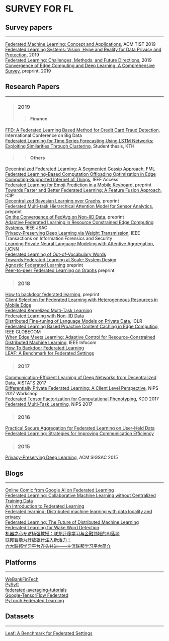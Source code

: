 # SURVEY FOR FL
## Survey papers
----
[Federated Machine Learning: Concept and Applications](https://dl.acm.org/citation.cfm?id=3298981), ACM TIST 2019 <br>
[Federated Learning Systems: Vision, Hype and Reality for Data Privacy and Protection](https://arxiv.org/pdf/1907.09693.pdf), 2019 <br>
[Federated Learning: Challenges, Methods, and Future Directions](https://arxiv.org/pdf/1908.07873.pdf), 2019 <br>
[Convergence of Edge Computing and Deep Learning: A Comprehensive Survey](https://arxiv.org/pdf/1907.08349.pdf), preprint, 2019 <br>
## Research Papers
----
> ### 2019
>> #### Finance
[FFD: A Federated Learning Based Method for Credit Card Fraud Detection](https://link.springer.com/chapter/10.1007/978-3-030-23551-2_2), International Conference on Big Data <br>
[Federated Learning for Time Series Forecasting Using LSTM Networks: Exploiting Similarities Through Clustering](https://pdfs.semanticscholar.org/ea41/01aa3f6308141ad75a28e2dc3d829a02cf97.pdf), Student thesis, KTH <br>
>> #### Others
[Decentralized Federated Learning: A Segmented Gossip Approach](https://arxiv.org/abs/1908.07782), FML <br>
[Federated Learning-Based Computation Offloading Optimization in Edge Computing-Supported Internet of Things](https://ieeexplore.ieee.org/document/8728285), IEEE Access <br>
[Federated Learning for Emoji Prediction in a Mobile Keyboard](https://arxiv.org/abs/1906.04329), preprint <br>
[Towards Faster and Better Federated Learning: A Feature Fusion Approach](https://ieeexplore.ieee.org/abstract/document/8803001), ICIP <br>
[Decentralized Bayesian Learning over Graphs](https://arxiv.org/pdf/1905.10466.pdf), preprint <br>
[Federated Multi-task Hierarchical Attention Model for Sensor Analytics](https://arxiv.org/pdf/1905.05142.pdf), preprint <br>
[On the Convergence of FedAvg on Non-IID Data](https://arxiv.org/abs/1907.02189), preprint <br>
[Adaptive Federated Learning in Resource Constrained Edge Computing Systems](https://arxiv.org/abs/1804.05271), IEEE JSAC <br>
[Privacy-Preserving Deep Learning via Weight Transmission](https://arxiv.org/abs/1809.03272), IEEE Transactions on Information Forensics and Security <br>
[Learning Private Neural Language Modeling with Attentive Aggregation](https://arxiv.org/pdf/1812.07108.pdf), IJCNN <br>
[Federated Learning of Out-of-Vocabulary Words](https://arxiv.org/pdf/1903.10635.pdf) <br>
[Towards Federated Learning at Scale: System Design](https://arxiv.org/abs/1902.01046) <br>
[Agnostic Federated Learning](https://arxiv.org/abs/1902.00146) preprint <br>
[Peer-to-peer Federated Learning on Graphs](https://arxiv.org/abs/1901.11173) preprint <br>
> ### 2018
[How to backdoor federated learning](https://arxiv.org/pdf/1807.00459.pdf), preprint <br>
[Client Selection for Federated Learning with Heterogeneous Resources in Mobile Edge](https://arxiv.org/abs/1804.08333) <br>
[Federated Kernelized Multi-Task Learning](http://www.sysml.cc/doc/30.pdf) <br>
[Federated Learning with Non-IID Data](https://arxiv.org/abs/1806.00582) <br>
[Distributed Fine-tuning of Language Models on Private Data](https://openreview.net/pdf?id=HkgNdt26Z), ICLR <br>
[Federated Learning Based Proactive Content Caching in Edge Computing](https://ieeexplore.ieee.org/abstract/document/8647616), IEEE GLOBECOM <br>
[When Edge Meets Learning: Adaptive Control for Resource-Constrained Distributed Machine Learning](http://www.commsp.ee.ic.ac.uk/~wiser/dais-ita/tiffany_papers/infocom_2018.pdf), IEEE Infocom <br>
[How To Backdoor Federated Learning](https://arxiv.org/abs/1807.00459) <br>
[LEAF: A Benchmark for Federated Settings](https://arxiv.org/abs/1812.01097) <br>
> ### 2017
[Communication-Efficient Learning of Deep Networks from Decentralized Data](https://arxiv.org/abs/1602.05629), AISTATS 2017 <br>
[Differentially Private Federated Learning: A Client Level Perspective](https://arxiv.org/abs/1712.07557), NIPS 2017 Workshop <br>
[Federated Tensor Factorization for Computational Phenotyping](https://www.ncbi.nlm.nih.gov/pmc/articles/PMC5652331/), KDD 2017 <br>
[Federated Multi-Task Learning](http://papers.nips.cc/paper/7029-federated-multi-task-learning.pdf), NIPS 2017 <br>
> ### 2016
[Practical Secure Aggregation for Federated Learning on User-Held Data](https://arxiv.org/abs/1611.04482) <br>
[Federated Learning: Strategies for Improving Communication Efficiency](https://arxiv.org/abs/1610.05492) <br>
> ### 2015
[Privacy-Preserving Deep Learning](https://www.comp.nus.edu.sg/~reza/files/Shokri-CCS2015.pdf), ACM SIGSAC 2015 <br>
## Blogs
----
[Online Comic from Google AI on Federated Learning](https://federated.withgoogle.com/) <br>
[Federated Learning: Collaborative Machine Learning without Centralized Training Data](https://ai.googleblog.com/2017/04/federated-learning-collaborative.html) <br>
[An Introduction to Federated Learning](https://blog.cloudera.com/cdp-data-center-better-safer-data-analytics-from-the-edge-to-ai/) <br>
[Federated learning: Distributed machine learning with data locality and privacy](https://blog.fastforwardlabs.com/2018/11/14/federated-learning.html) <br>
[Federated Learning: The Future of Distributed Machine Learning](https://medium.com/syncedreview/federated-learning-the-future-of-distributed-machine-learning-eec95242d897) <br>
[Federated Learning for Wake Word Detection](https://medium.com/snips-ai/federated-learning-for-wake-word-detection-c8b8c5cdd2c5) <br>
[机器之心专访杨强教授：联邦迁移学习与金融领域的AI落地](https://www.jiqizhixin.com/articles/2018-08-01-6) <br>
[联邦智能为开放银行注入新活力！](https://mp.weixin.qq.com/s?src=11&timestamp=1575022615&ver=2004&signature=ReUeobDDgFAXVH7tfJctzKLCWlAWgKbsMIXBa2hSVNlkYIdfolZJ4i5wt2etStYYHdw8HeKZEMQoU1olh1iPJqdc8OikCEF2MuKSRxccoqnxKbDMEnkM8apDl*vrzdWY&new=1) <br>
[六大联邦学习平台齐头并进——主流联邦学习平台简介](https://mp.weixin.qq.com/s?src=11&timestamp=1575022804&ver=2004&signature=ReUeobDDgFAXVH7tfJctzKLCWlAWgKbsMIXBa2hSVNlJ6cfxsZmAqAZ8LhMXgFBJiIzFeb7bjMarC3DIW36PC4yUlfvi2dAqXQXKW2ytscahDrL62qJv3q5GBEoWM52t&new=1) <br>
## Platforms
----
[WeBankFinTech](https://github.com/WeBankFinTech/FATE) <br>
[PySyft](https://github.com/coMindOrg/PySyft) <br>
[federated-averaging-tutorials](https://github.com/coMindOrg/federated-averaging-tutorials) <br>
[Google-TensorFlow Federated](https://github.com/tensorflow/federated) <br>
[PyTorch Federated Learning](https://github.com/shaoxiongji/federated-learning) <br>
## Datasets
----
[Leaf: A Benchmark for Federated Settings](https://github.com/TalwalkarLab/leaf) <br>
